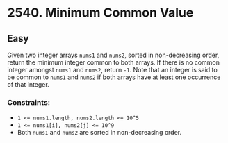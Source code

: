 # 2540. Minimum Common Value

## Easy

Given two integer arrays `nums1` and `nums2`, sorted in non-decreasing order, return the minimum integer common to both
arrays. If there is no common integer amongst `nums1` and `nums2`, return `-1`. Note that an integer is said to be
common to `nums1` and `nums2` if both arrays have at least one occurrence of that integer.

### Constraints:

- `1 <= nums1.length, nums2.length <= 10^5`
- `1 <= nums1[i], nums2[j] <= 10^9`
- Both `nums1` and `nums2` are sorted in non-decreasing order.
